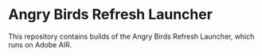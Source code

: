 # Angry Birds Refresh Launcher
This repository contains builds of the Angry Birds Refresh Launcher, which runs on Adobe AIR.
